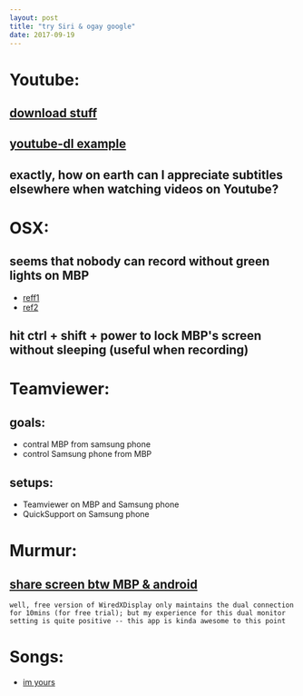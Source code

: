 ```yaml
---
layout: post
title: "try Siri & ogay google"
date: 2017-09-19
---
```


# Youtube:
## [download stuff](https://github.com/rg3/youtube-dl)
## [youtube-dl example](http://howto.blbosti.com/2010/03/download-youtube-videos-with-youtube-dl/)
## exactly, how on earth can I __appreciate subtitles elsewhere__ when watching videos on Youtube?

# OSX:
## seems that nobody can record without green lights on MBP
- [reff1](https://www.techwalla.com/articles/how-to-turn-off-the-webcam-light-on-a-macbook)
- [ref2](https://discussions.apple.com/thread/3133931?start=0&tstart=0)

## hit __ctrl + shift + power__ to lock MBP's screen without sleeping (useful when recording)

# Teamviewer:
## goals: 
- contral MBP from samsung phone 
- control Samsung phone from MBP

## setups:
- Teamviewer on MBP and Samsung phone
- QuickSupport on Samsung phone

# Murmur:
## [share screen btw MBP & android](https://www.splashtop.com/wiredxdisplay)
```
well, free version of WiredXDisplay only maintains the dual connection for 10mins (for free trial); but my experience for this dual monitor setting is quite positive -- this app is kinda awesome to this point
```

# Songs:
- [im yours](https://www.youtube.com/watch?v=0TWzIVawYTU)
